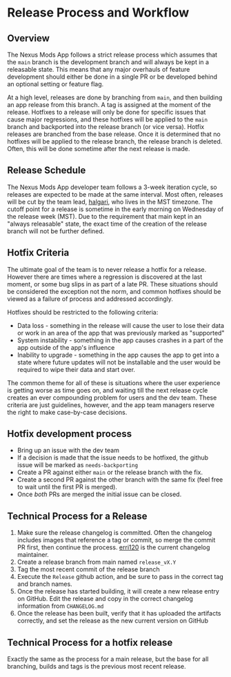 # Release Process and Workflow

## Overview
The Nexus Mods App follows a strict release process which assumes that the
`main` branch is the development branch and will always be kept in a releasable
state. This means that any major overhauls of feature development should either
be done in a single PR or be developed behind an optional setting or feature flag.

At a high level, releases are done by branching from `main`, and then building an app release
from this branch. A tag is assigned at the moment of the release. Hotfixes to a release
will only be done for specific issues that cause major regressions, and these hotfixes will
be applied to the `main` branch and backported into the release branch (or vice versa). Hotfix
releases are branched from the base release. Once it is determined that no hotfixes
will be applied to the release branch, the release branch is deleted. Often, this will be done
sometime after the next release is made.

## Release Schedule
The Nexus Mods App developer team follows a 3-week iteration cycle, so releases are expected
to be made at the same interval. Most often, releases will be cut by the team lead, [halgari](https://github.com/halgari),
who lives in the MST timezone. The cutoff point for a release is sometime in the early morning on Wednesday
of the release week (MST). Due to the requirement that main kept in an "always releasable" state, 
the exact time of the creation of the release branch will not be further defined. 

## Hotfix Criteria
The ultimate goal of the team is to never release a hotfix for a release. However there are times 
where a regression is discovered at the last moment, or some bug slips in as part of a late PR. These
situations should be considered the exception not the norm, and common hotfixes should be viewed as 
a failure of process and addressed accordingly. 

Hotfixes should be restricted to the following criteria:

* Data loss - something in the release will cause the user to lose their data or work in an area of the 
app that was previously marked as "supported"
* System instability - something in the app causes crashes in a part of the app outside of the app's influence
* Inability to upgrade - something in the app causes the app to get into a state where future updates will
not be installable and the user would be required to wipe their data and start over. 

The common theme for all of these is situations where the user experience is getting worse as time goes on, 
and waiting till the next release cycle creates an ever compounding problem for users and the dev team. These criteria
are just guidelines, however, and the app team managers reserve the right to make case-by-case decisions. 

## Hotfix development process
* Bring up an issue with the dev team
* If a decision is made that the issue needs to be hotfixed, the github issue will be marked as `needs-backporting`
* Create a PR against either `main` or the release branch with the fix. 
* Create a second PR against the other branch with the same fix (feel free to wait until the first PR is merged).
* Once *both* PRs are merged the initial issue can be closed. 

## Technical Process for a Release

1. Make sure the release changelog is committed. Often the changelog includes images that 
reference a tag or commit, so merge the commit PR first, then continue the process. [erri120](https://github.com/erri120) is
the current changelog maintainer. 
2. Create a release branch from main named `release_vX.Y`
3. Tag the most recent commit of the release branch
4. Execute the `Release` github action, and be sure to pass in the correct tag and branch names. 
5. Once the release has started building, it will create a new release entry on GitHub. Edit the release
and copy in the correct changelog information from `CHANGELOG.md`
6. Once the release has been built, verify that it has uploaded the artifacts correctly, and set the release as the new
current version on GitHub

## Technical Process for a hotfix release
Exactly the same as the process for a main release, but the base for all branching, builds and tags
is the previous most recent release. 
